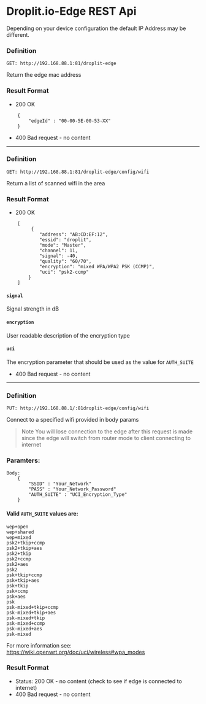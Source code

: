 # Droplit.io-Edge REST Api

Depending on your device configuration the default IP Address may be different.
### Definition 
```GET: http://192.168.88.1:81/droplit-edge ```

Return the edge mac address
### Result Format
* 200 OK 
``` 
    {
        "edgeId" : "00-00-5E-00-53-XX"
    } 
```
* 400 Bad request - no content
---
### Definition 
```GET: http://192.168.88.1:81/droplit-edge/config/wifi```

Return a list of scanned wifi in the area
### Result Format 
* 200 OK
``` 
    [
         {
            "address": "AB:CD:EF:12",
            "essid": "droplit",
            "mode": "Master",
            "channel": 11,
            "signal": -40,
            "quality": "60/70",
            "encryption": "mixed WPA/WPA2 PSK (CCMP)",
            "uci": "psk2-ccmp"
        }
    ]
```
#### `signal`
Signal strength in dB
#### `encryption`
User readable description of the encryption type
#### `uci`
The encryption parameter that should be used as the value for `AUTH_SUITE`

* 400 Bad request - no content

---
### Definition 
```PUT: http://192.168.88.1/:81droplit-edge/config/wifi ```

Connect to a specified wifi provided in body params
> Note You will lose connection to the edge after this request is made since the edge will switch from router mode to client connecting to internet
### Paramters: 
```
Body:
    {
        "SSID" : "Your_Network"
        "PASS" : "Your_Network_Password"
        "AUTH_SUITE" : "UCI_Encryption_Type"
    }
```
#### Valid `AUTH_SUITE` values are:
```
wep+open
wep+shared
wep+mixed
psk2+tkip+ccmp
psk2+tkip+aes
psk2+tkip 
psk2+ccmp
psk2+aes
psk2
psk+tkip+ccmp
psk+tkip+aes
psk+tkip
psk+ccmp
psk+aes
psk
psk-mixed+tkip+ccmp
psk-mixed+tkip+aes
psk-mixed+tkip 	
psk-mixed+ccmp
psk-mixed+aes
psk-mixed
```
For more information see: https://wiki.openwrt.org/doc/uci/wireless#wpa_modes
### Result Format 
* Status: 200 OK - no content (check to see if edge is connected to internet)
* 400 Bad request - no content

